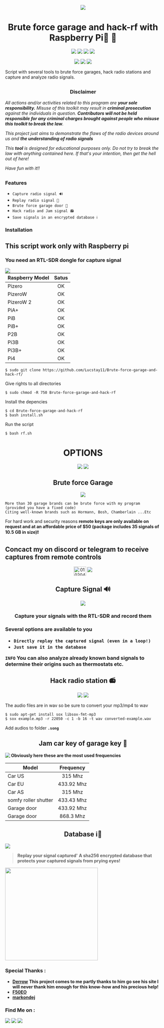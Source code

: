 <p align="center">
  <img src=".bash-rf.png">
</p>
<h1 align="center">Brute force garage and hack-rf with Raspberry Pi🏡 📡</h1>
<p align="center">
  <img src="https://img.shields.io/badge/Brute-Force-red?style=for-the-badge">
  <img src="https://img.shields.io/badge/Capture-Signal-blue?style=for-the-badge">
  <img src="https://img.shields.io/badge/Replay-Signal-green?style=for-the-badge">
  <img src="https://img.shields.io/badge/Hack-Radio-pink?style=for-the-badge">
 
</p>
<p align="center">
  <img src="https://img.shields.io/badge/Author-Lucstay11-cyan?style=flat-square">
  <img src="https://img.shields.io/badge/Open%20Source-Yes-cyan?style=flat-square">
  <img src="https://img.shields.io/badge/Written%20In-Bash-cyan?style=flat-square">
</p>
Script with several tools to brute force garages, hack radio stations and capture and analyze radio signals.

##

<h3><p align="center">Disclaimer</p></h3>

<i>All actions and/or activities related to this program are <b>your sole responsibility.</b> Misuse of this toolkit may result in <b>criminal prosecution</b> against the individuals in question. <b>Contributors will not be held responsible for any criminal charges brought against people who misuse this toolkit to break the law</b>.

This project just aims to demonstrate the flaws of the radio devices around us and <b>the understanding of radio signals</b>

  This <b>tool</b> is designed for educational purposes only. Do not try to break the law with anything contained here. If that's your intention, then get the hell out of here!

Have fun with it!!</i>

##

### Features
- `Capture radio signal 🔊`
- `Replay radio signal 🔁`
- `Brute force garage door 🔑`
- `Hack radio and Jam signal 📻 `
- `Save signals in an encrypted database ℹ️` 

### Installation
<h2>This script work only with Raspberry pi</h2>
<h3>You need an RTL-SDR dongle for capture signal</h3>

<img align="left" src=".menu-rf.png">

| Raspberry Model      | Satus  |
| ---------------------|:-------:|
| Pizero|OK|
| PizeroW|OK|
| PizeroW 2|OK|
| PiA+|OK|
| PiB|OK|
| PiB+|OK|
| P2B|OK|
| Pi3B|OK|
| Pi3B+|OK|
| Pi4|OK|

```
$ sudo git clone https://github.com/Lucstay11/Brute-force-garage-and-hack-rf/
```
Give rights to all directories
```
$ sudo chmod -R 750 Brute-force-garage-and-hack-rf
```
Install the depencies
```
$ cd Brute-force-garage-and-hack-rf
$ bash install.sh
```
Run the script
```
$ bash rf.sh
```
<h1 align="center">OPTIONS</h1>
<p align="center">
  <img src=".menu-rf.png">
  <img src=".setting.png">
</p>

<h2 align="center">Brute force Garage</h2>
<p align="center">
  <img src=".menu-rf.png">
</p>

```
More than 30 garage brands can be brute force with my program (provided you have a fixed code)
Citing well-known brands such as Hormann, Bosh, Chamberlain ...Etc
```

For hard work and security reasons <b> remote keys are only available on request and at an affordable price of $50 (package includes 35 signals of 10.5 GB in size)❗</b>
<h2>Concact my on discord or telegram to receive captures from remote controls</h2>
<p align="center">
<a href="https://discord.gg/0102040604" target="blank"><img align="center" src="https://raw.githubusercontent.com/rahuldkjain/github-profile-readme-generator/master/src/images/icons/Social/discord.svg" alt="0102040604" height="30" width="40" /></a>
<a href="https://m.me/tahmid.rayat.official" target="_blank"><img src="https://img.shields.io/badge/Telegram-Lucstay11-blue?style=for-the-badge&logo=telegram"></a>
</p>

<h2 align="center">Capture Signal 🔊</h2>

<p align="center">
  <img src=".capture.png">
</p>
<h3 align="center">Capture your signals with the RTL-SDR and record them<h3>
  Several options are available to you
  
   - `Directly replay the captured signal (even in a loop!)` 
  - `Just save it in the database`
 
  
  **`INFO`** 
  You can also analyze already known band signals to determine their origins such as thermostats etc.

  <h2 align="center">Hack radio station 📻</h2>
  <p align="center">
  <img src=".radio.png">
  <img src=".radio-list.png">
  </p>
  <p>The audio files are in wav so be sure to convert your mp3/mp4 to wav</p>
  
  ```
  $ sudo apt-get install sox libsox-fmt-mp3
  $ sox example.mp3 -r 22050 -c 1 -b 16 -t wav converted-example.wav
  ```
  Add audios to folder **`.song`**
  
  <h2 align="center">Jam car key of garage key 🔑</h2>
  <b>Obviously here these are the most used frequencies</b>  
  <img align="left" src=".jam.png">
  
| Model      | Frequency  |
| ---------------------|:-------:|
| Car US|315 Mhz|
| Car EU|433.92 Mhz|
| Car AS|315 Mhz|
| somfy roller shutter|433.43 Mhz|
| Garage door|433.92 Mhz|
| Garage door|868.3 Mhz|

  
 <h2 align="center">Database ℹ️🔁</h2>
<img align="center" src=".database.png">
  
> <b>Replay your signal captured'</b>
> <b>A sha256 encrypted database that protects your captured signals from prying eyes!</b>
  
<img align="center" height="300" src=".crypted.png">

  
  ### Special Thanks :

- [**Derrow**](https://www.ifoedit.com/) <b>This project comes to me partly thanks to him go see his site I will never thank him enough for this know-how and his precious help!</b>
- [**F50EO**](https://github.com/F5OEO/rpitx)
- [**markondej**](https://github.com/markondej/fm_transmitter)

### Find Me on :
<p align="left">
  <a href="https://github.com/Lucstay11" target="_blank"><img src="https://img.shields.io/badge/Github-Lucstay11-green?style=for-the-badge&logo=github"></a>
<a href="" target="_blank"><img src="https://img.shields.io/badge/Telegram-Lucstay11-blue?style=for-the-badge&logo=telegram"></a>
<a href="" target="_blank"><img src="https://img.shields.io/badge/Discord-Lucstay11-mallow?style=for-the-badge&logo=discord"></a>
</p>





